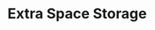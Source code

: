 ---
title: "Extra Space Storage"
url: /aurora/extra-space-storage-east-40th-avenue-8/
shop: Mieten
---